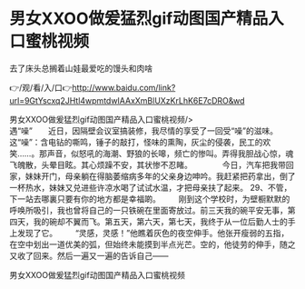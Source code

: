 # 男女XXOO做爰猛烈gif动图国产精品入口蜜桃视频
去了床头总搁着山娃最爱吃的馒头和肉啥

👉/观/看/入/口👉http://www.baidu.com/link?url=9GtYscxq2JHtl4wpmtdwIAAxXmBlUXzKrLhK6E7cDRO&wd

男女XXOO做爰猛烈gif动图国产精品入口蜜桃视频/>　　　　　　　　　　　　遇“噪”　　近日，因隔壁会议室搞装修，我尽情的享受了一回受“噪”的滋味。这“噪”：含电钻的嘶鸣，锤子的敲打，怪味的熏陶，灰尘的侵袭，民工的欢笑……。那声音，似怒吼的海潮、野狼的长嗥，频亡的惨叫。弄得我胆战心惊，魂飞魄散，头晕目眩。其心烦躁不安，其状惨不忍睹。　　
　　今日，汽车把我带回家，妹妹开门，母亲躺在得脑萎缩病多年的父亲身边呻吟。我赶紧把药拿出，倒了一杯热水，妹妹又兑进些许凉水喝了试试水温，才把母亲扶了起来。
	29、不管，下一站去哪裏只要有你的地方都是幸福啲。
　　刚到这个学校时，为壁橱默默的呼唤所吸引，我也曾将自己的一只铁碗在里面寄放过。前三天我的碗平安无事，第四天，我的碗却不翼而飞。第五天，第六天，第七天，我终于从一位后勤人士的手上发现了它。
　　“灵感，灵感！”他瞧着灰色的夜空伸手。他张开瘦弱的五指，在空中划出一道优美的弧，但始终未能摸到半点光芒。空的，他徒劳的伸手，随之又收了回来。然后一遍又一遍的告诉自己——

男女XXOO做爰猛烈gif动图国产精品入口蜜桃视频
